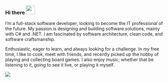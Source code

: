 ### Hi there <img src="https://github.com/TheDudeThatCode/TheDudeThatCode/blob/master/Assets/Hi.gif" width="29px"> 

I’m a full-stack software developer, looking to become the IT professional of the future. My passion is designing and building software solutions, mainly with C# and .NET. I am fascinated by software architecture, clean code, and software craftsmanship.

Enthusiastic, eager to learn, and always looking for a challenge. In my free time, I like to cook, meet with friends, and recently picked up the hobby of playing and collecting board games. I also enjoy music; whether that be listening to it, going to see it live, or playing it myself.

[![](https://img.shields.io/website?color=e4740c&style=flat-square&up_message=deruwe.me&url=https%3A%2F%2Fderuwe.me)](https://deruwe.me)
